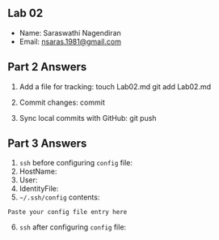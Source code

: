 ## Lab 02

- Name: Saraswathi Nagendiran
- Email: nsaras.1981@gmail.com

## Part 2 Answers

1. Add a file for tracking:
touch Lab02.md
git add Lab02.md

2. Commit changes:
commit

3. Sync local commits with GitHub:
git push

## Part 3 Answers

1. `ssh` before configuring `config` file:
2. HostName:
3. User:
4. IdentityFile:
5. `~/.ssh/config` contents:

```
Paste your config file entry here
```

6. `ssh` after configuring `config` file:
